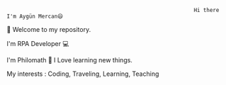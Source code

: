                                                                Hi there I'm Aygün Mercan😄

👋 Welcome to my repository.

I'm RPA Developer :computer:

I'm Philomath :mag_right: I Love learning new things.

My interests : Coding, Traveling, Learning, Teaching
<!--
**aygunmercan/aygunmercan** is a ✨ _special_ ✨ repository because its `README.md` (this file) appears on your GitHub profile.

Here are some ideas to get you started:

- 🔭 I’m currently working on ...
- 🌱 I’m currently learning ...
- 👯 I’m looking to collaborate on ...
- 🤔 I’m looking for help with ...
- 💬 Ask me about ...
- 📫 How to reach me: ...
- 😄 Pronouns: ...
- ⚡ Fun fact: ...
-->
